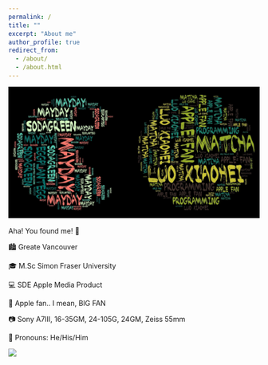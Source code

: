 ```yaml
---
permalink: /
title: ""
excerpt: "About me"
author_profile: true
redirect_from:
  - /about/
  - /about.html
---
```


<div style="display: flex; flex-direction: column; align-items: center; justify-content: center;">
  <div name="airvisual_widget" key="jcEphPxP5Kcfr54hv"></div>
  <script type="text/javascript" src="https://www.airvisual.com/scripts/widget_v2.0.js"></script>
</div>

<img src="/images/about.jpeg" alt="about me"/>

Aha! You found me! 👋  

🏙 Greate Vancouver  

🎓 M.Sc Simon Fraser University  

💻 SDE Apple Media Product  

 Apple fan.. I mean, BIG FAN  

📷 Sony A7III, 16-35GM, 24-105G, 24GM, Zeiss 55mm  

🌈 Pronouns: He/His/Him  

<a href="https://wakatime.com"><img src="https://wakatime.com/share/@saoyan/41f919c5-88cf-4eec-b6ba-3587b71bbd1a.png" /></a>
